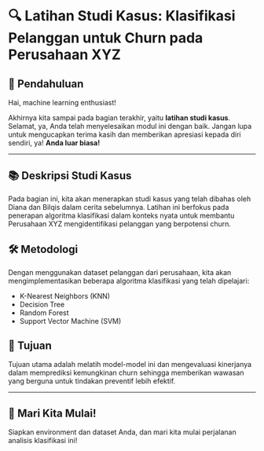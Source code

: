 # 🔍 Latihan Studi Kasus: Klasifikasi Pelanggan untuk Churn pada Perusahaan XYZ

## 👋 Pendahuluan

Hai, machine learning enthusiast!

Akhirnya kita sampai pada bagian terakhir, yaitu **latihan studi kasus**. Selamat, ya, Anda telah menyelesaikan modul ini dengan baik. Jangan lupa untuk mengucapkan terima kasih dan memberikan apresiasi kepada diri sendiri, ya! **Anda luar biasa!**

---

## 📚 Deskripsi Studi Kasus

Pada bagian ini, kita akan menerapkan studi kasus yang telah dibahas oleh Diana dan Bilqis dalam cerita sebelumnya. Latihan ini berfokus pada penerapan algoritma klasifikasi dalam konteks nyata untuk membantu Perusahaan XYZ mengidentifikasi pelanggan yang berpotensi churn.

## 🛠️ Metodologi

Dengan menggunakan dataset pelanggan dari perusahaan, kita akan mengimplementasikan beberapa algoritma klasifikasi yang telah dipelajari:

- K-Nearest Neighbors (KNN)
- Decision Tree
- Random Forest
- Support Vector Machine (SVM)

## 🎯 Tujuan

Tujuan utama adalah melatih model-model ini dan mengevaluasi kinerjanya dalam memprediksi kemungkinan churn sehingga memberikan wawasan yang berguna untuk tindakan preventif lebih efektif.

---

## 🚀 Mari Kita Mulai!

Siapkan environment dan dataset Anda, dan mari kita mulai perjalanan analisis klasifikasi ini!
